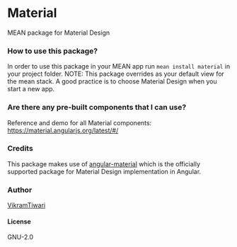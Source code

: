 # Material
MEAN package for Material Design

### How to use this package?
In order to use this package in your MEAN app run `mean install material` in your project folder.
NOTE: This package overrides as your default view for the mean stack. A good practice is to choose Material Design when you start a new app.

### Are there any pre-built components that I can use?
Reference and demo for all Material components: https://material.angularjs.org/latest/#/

### Credits
This package makes use of [angular-material](https://github.com/angular/material) which is the officially supported package for Material Design implementation in Angular.

### Author
[VikramTiwari](https://github.com/VikramTiwari)

#### License
GNU-2.0
